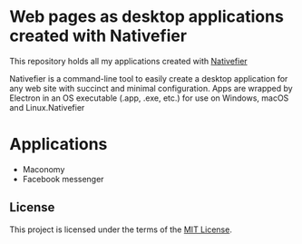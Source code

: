 # Web pages as desktop applications created with Nativefier

This repository holds all my applications created with [Nativefier](https://github.com/jiahaog/nativefier)

Nativefier is a command-line tool to easily create a desktop application for any web site with succinct and minimal configuration. Apps are wrapped by Electron in an OS executable (.app, .exe, etc.) for use on Windows, macOS and Linux.Nativefier


# Applications
* Maconomy
* Facebook messenger




## License

This project is licensed under the terms of the [MIT License](LICENSE).